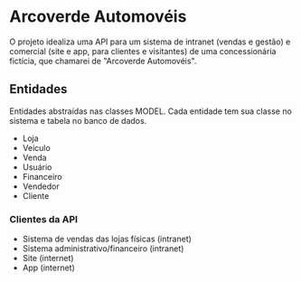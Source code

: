 # Arcoverde Automovéis


O projeto idealiza uma API para um sistema de intranet (vendas e gestão) e comercial (site e app, para clientes e visitantes) de uma concessionária fictícia, que chamarei de "Arcoverde Automovéis".


## Entidades

Entidades abstraídas nas classes MODEL. Cada entidade tem sua classe no sistema e tabela no banco de dados.

- Loja
- Veículo
- Venda
- Usuário
- Financeiro
- Vendedor
- Cliente

### Clientes da API

- Sistema de vendas das lojas físicas (intranet)
- Sistema administrativo/financeiro (intranet)
- Site (internet)
- App (internet)
